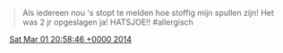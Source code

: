 > Als iedereen nou 's stopt te melden hoe stoffig mijn spullen zijn\! Het was 2 jr opgeslagen ja\! HATSJOE\!\! \#allergisch

<img src="../../media/tweet.ico" width="12" /> [Sat Mar 01 20:58:46 +0000 2014](https://twitter.com/DromerDenker/status/439867362959835136)